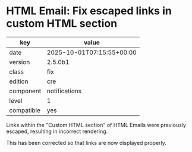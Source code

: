 [//]: # (werk v2)
# HTML Email: Fix escaped links in custom HTML section

key        | value
---------- | ---
date       | 2025-10-01T07:15:55+00:00
version    | 2.5.0b1
class      | fix
edition    | cre
component  | notifications
level      | 1
compatible | yes

Links within the "Custom HTML section" of HTML Emails were previously escaped,
resulting in incorrect rendering.

This has been corrected so that links are now displayed properly.
